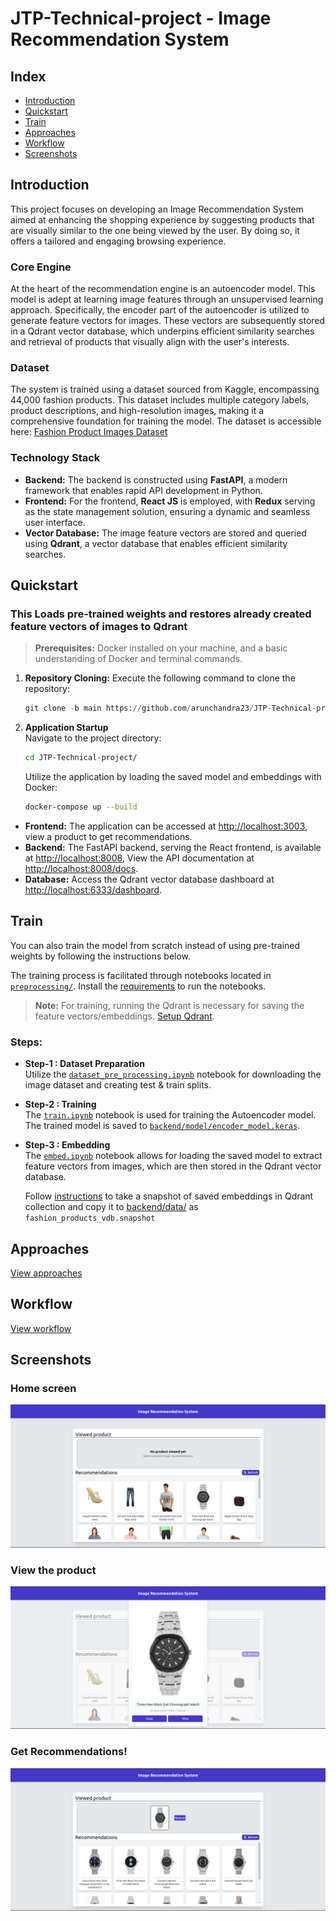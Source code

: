 # JTP-Technical-project - Image Recommendation System

## Index

- [Introduction](#introduction)
- [Quickstart](#quickstart)
- [Train](#train)
- [Approaches](#approaches)
- [Workflow](#workflow)
- [Screenshots](#screenshots)

## Introduction

This project focuses on developing an Image Recommendation System aimed at enhancing the shopping experience by suggesting products that are visually similar to the one being viewed by the user. By doing so, it offers a tailored and engaging browsing experience.


### Core Engine

At the heart of the recommendation engine is an autoencoder model. This model is adept at learning image features through an unsupervised learning approach. Specifically, the encoder part of the autoencoder is utilized to generate feature vectors for images. These vectors are subsequently stored in a Qdrant vector database, which underpins efficient similarity searches and retrieval of products that visually align with the user's interests.


### Dataset

The system is trained using a dataset sourced from Kaggle, encompassing 44,000 fashion products. This dataset includes multiple category labels, product descriptions, and high-resolution images, making it a comprehensive foundation for training the model. The dataset is accessible here: [Fashion Product Images Dataset](https://www.kaggle.com/datasets/paramaggarwal/fashion-product-images-dataset?rvi=1)

### Technology Stack
- **Backend:** The backend is constructed using **FastAPI**, a modern framework that enables rapid API development in Python.
- **Frontend:** For the frontend, **React JS** is employed, with **Redux** serving as the state management solution, ensuring a dynamic and seamless user interface.
- **Vector Database:** The image feature vectors are stored and queried using **Qdrant**, a vector database that enables efficient similarity searches.


## Quickstart
  ### This Loads pre-trained weights and restores already created feature vectors of images to Qdrant 
  > **Prerequisites:** Docker installed on your machine, and a basic understanding of Docker and terminal commands.

1. **Repository Cloning:**
   Execute the following command to clone the repository:
   ```python
   git clone -b main https://github.com/arunchandra23/JTP-Technical-project.git
   ```
2. **Application Startup**\
      Navigate to the project directory:
      ```bash
      cd JTP-Technical-project/
      ```
      Utilize the application by loading the saved model and embeddings with Docker:
      ```bash
      docker-compose up --build
      ```
  - **Frontend:** The application can be accessed at [http://localhost:3003](http://localhost:3003), view a product to get recommendations.
  - **Backend:** The FastAPI backend, serving the React frontend, is available at [http://localhost:8008](http://localhost:8008), View the API documentation at [http://localhost:8008/docs](http://localhost:8008/docs).
  - **Database:** Access the Qdrant vector database dashboard at [http://localhost:6333/dashboard](http://localhost:6333/dashboard).

## Train

You can also train the model from scratch instead of using pre-trained weights by following the instructions below.

  The training process is facilitated through notebooks located in [`preprocessing/`](preprocessing/). Install the [requirements](backend/requirements.txt) to run the notebooks.

  > **Note:** For training, running the Qdrant is necessary for saving the feature vectors/embeddings. [Setup Qdrant](assets/QDRANT.md).

  ### Steps:

  - **Step-1 : Dataset Preparation**\
      Utilize the [`dataset_pre_processing.ipynb`](preprocessing/dataset_pre_processing.ipynb) notebook for downloading the image dataset and creating test & train splits.
  - **Step-2 : Training**\
      The [`train.ipynb`](preprocessing/train.ipynb) notebook is used for training the Autoencoder model. The trained model is saved to [`backend/model/encoder_model.keras`](backend/model/encoder_model.keras).
  - **Step-3 : Embedding** \
      The [`embed.ipynb`](preprocessing/embed.ipynb) notebook allows for loading the saved model to extract feature vectors from images, which are then stored in the Qdrant vector database.

      Follow [instructions](assets/QDRANT.md) to take a snapshot of saved embeddings in Qdrant collection and copy it to [backend/data/](backend/data/) as `fashion_products_vdb.snapshot`

## Approaches

  [View approaches](./assets/AUTOENCODER.md)

## Workflow

[View workflow](./assets/WORKFLOW.md)

## Screenshots
<h3>Home screen</h3>
<p align="center">
  <img src="./assets/screenshot_1.png" alt="Home screen"  />
</p>
<h3>View the product</h3>
<p align="center">
  <img src="./assets/screenshot_2.png" alt="View the product"  />
</p>
<h3>Get Recommendations!</h3>
<p align="center">
  <img src="./assets/screenshot_3.png" alt="Get Recommendations"  />
</p>